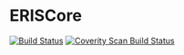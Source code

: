 # ERISCore
[![Build Status](https://travis-ci.org/bmonkaba/ERISCore.svg?branch=master)](https://travis-ci.org/bmonkaba/ERISCore)
<a href="https://scan.coverity.com/projects/bmonkaba-eriscore">
  <img alt="Coverity Scan Build Status"
       src="https://scan.coverity.com/projects/21765/badge.svg"/>
</a>
